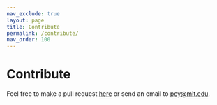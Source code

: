 ```yaml
---
nav_exclude: true
layout: page
title: Contribute
permalink: /contribute/
nav_order: 100
---
```


# Contribute

Feel free to make a pull request [here](https://github.com/paigeyeung/citsciprimer) or send an email to [pcy@mit.edu](mailto:pcy@mit.edu).
